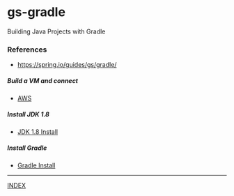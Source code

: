 # gs-gradle
Building Java Projects with Gradle

### References
* https://spring.io/guides/gs/gradle/

##### Build a VM and connect
* [AWS](../docs/aws-vm.md)

##### Install JDK 1.8
* [JDK 1.8 Install](../docs/jdk-1.8-install.md)

##### Install Gradle
* [Gradle Install](../docs/gradle-install.md)

* * *
[INDEX](../README.md)
